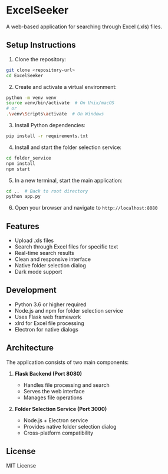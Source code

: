 # ExcelSeeker

A web-based application for searching through Excel (.xls) files.

## Setup Instructions

1. Clone the repository:

```bash
git clone <repository-url>
cd ExcelSeeker
```

2. Create and activate a virtual environment:

```bash
python -m venv venv
source venv/bin/activate  # On Unix/macOS
# or
.\venv\Scripts\activate  # On Windows
```

3. Install Python dependencies:

```bash
pip install -r requirements.txt
```

4. Install and start the folder selection service:

```bash
cd folder_service
npm install
npm start
```

5. In a new terminal, start the main application:

```bash
cd ..  # Back to root directory
python app.py
```

6. Open your browser and navigate to `http://localhost:8080`

## Features

- Upload .xls files
- Search through Excel files for specific text
- Real-time search results
- Clean and responsive interface
- Native folder selection dialog
- Dark mode support

## Development

- Python 3.6 or higher required
- Node.js and npm for folder selection service
- Uses Flask web framework
- xlrd for Excel file processing
- Electron for native dialogs

## Architecture

The application consists of two main components:

1. **Flask Backend (Port 8080)**

   - Handles file processing and search
   - Serves the web interface
   - Manages file operations

2. **Folder Selection Service (Port 3000)**
   - Node.js + Electron service
   - Provides native folder selection dialog
   - Cross-platform compatibility

## License

MIT License
